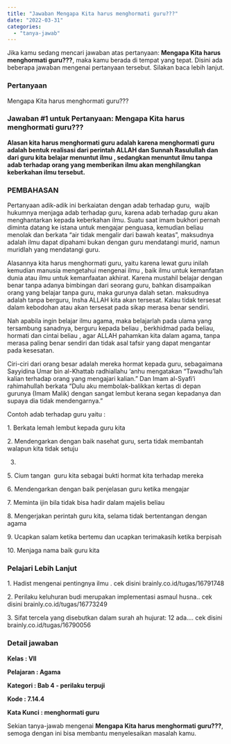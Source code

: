 ```yaml
---
title: "Jawaban Mengapa Kita harus menghormati guru???"
date: "2022-03-31"
categories: 
  - "tanya-jawab"
---
```


Jika kamu sedang mencari jawaban atas pertanyaan: **Mengapa Kita harus menghormati guru???**, maka kamu berada di tempat yang tepat. Disini ada beberapa jawaban mengenai pertanyaan tersebut. Silakan baca lebih lanjut.

### Pertanyaan

Mengapa Kita harus menghormati guru???

### Jawaban #1 untuk Pertanyaan: Mengapa Kita harus menghormati guru???

**Alasan kita harus menghormati guru adalah karena menghormati guru adalah bentuk realisasi dari perintah ALLAH dan Sunnah Rasulullah dan dari guru kita belajar menuntut ilmu , sedangkan menuntut ilmu tanpa adab terhadap orang yang memberikan ilmu akan menghilangkan keberkahan ilmu tersebut.**

### PEMBAHASAN

Pertanyaan adik-adik ini berkaiatan dengan adab terhadap guru,  wajib hukumnya menjaga adab terhadap guru, karena adab terhadap guru akan menghantarkan kepada keberkahan ilmu. Suatu saat imam bukhori pernah diminta datang ke istana untuk mengajar penguasa, kemudian beliau menolak dan berkata “air tidak mengalir dari bawah keatas”, maksudnya adalah ilmu dapat dipahami bukan dengan guru mendatangi murid, namun muridlah yang mendatangi guru.

Alasannya kita harus menghormati guru, yaitu karena lewat guru inilah kemudian manusia mengetahui mengenai ilmu , baik ilmu untuk kemanfatan dunia atau ilmu untuk kemanfaatan akhirat. Karena mustahil belajar dengan benar tanpa adanya bimbingan dari seorang guru, bahkan disampaikan orang yang belajar tanpa guru, maka gurunya dalah setan. maksudnya adalah tanpa berguru, Insha ALLAH kita akan tersesat. Kalau tidak tersesat dalam kebodohan atau akan tersesat pada sikap merasa benar sendiri.

Nah apabila ingin belajar ilmu agama, maka belajarlah pada ulama yang tersambung sanadnya, berguru kepada beliau , berkhidmad pada beliau, hormati dan cintai beliau , agar ALLAH pahamkan kita dalam agama, tanpa merasa paling benar sendiri dan tidak asal tafsir yang dapat mengantar pada kesesatan.

Ciri-ciri dari orang besar adalah mereka hormat kepada guru, sebagaimana Sayyidina Umar bin al-Khattab radhiallahu ‘anhu mengatakan “Tawadhu’lah kalian terhadap orang yang mengajari kalian.” Dan Imam al-Syafi’i rahimahullah berkata “Dulu aku membolak-balikkan kertas di depan gurunya (Imam Malik) dengan sangat lembut kerana segan kepadanya dan supaya dia tidak mendengarnya.”

Contoh adab terhadap guru yaitu :

  

1\. Berkata lemah lembut kepada guru kita

2\. Mendengarkan dengan baik nasehat guru, serta tidak membantah walapun kita tidak setuju

3.

5\. Cium tangan  guru kita sebagai bukti hormat kita terhadap mereka

6\. Mendengarkan dengan baik penjelasan guru ketika mengajar

7\. Meminta ijin bila tidak bisa hadir dalam majelis beliau

8\. Mengerjakan perintah guru kita, selama tidak bertentangan dengan agama

9\. Ucapkan salam ketika bertemu dan ucapkan terimakasih ketika berpisah

10\. Menjaga nama baik guru kita

  

### Pelajari Lebih Lanjut

  

1\. Hadist mengenai pentingnya ilmu . cek disini brainly.co.id/tugas/16791748

2\. Perilaku keluhuran budi merupakan implementasi asmaul husna.. cek disini brainly.co.id/tugas/16773249

3\. Sifat tercela yang disebutkan dalam surah ah hujurat: 12 ada.... cek disini brainly.co.id/tugas/16790056

  

### Detail jawaban

**Kelas : VII**

**Pelajaran : Agama**

**Kategori : Bab 4 - perilaku terpuji**

**Kode : 7.14.4**

  

**Kata Kunci : menghormati guru**

  

Sekian tanya-jawab mengenai **Mengapa Kita harus menghormati guru???**, semoga dengan ini bisa membantu menyelesaikan masalah kamu.
